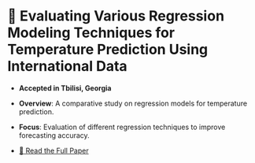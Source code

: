 # 📄 Evaluating Various Regression Modeling Techniques for Temperature Prediction Using International Data  

- **Accepted in Tbilisi, Georgia**  
- **Overview**: A comparative study on regression models for temperature prediction.  
- **Focus**: Evaluation of different regression techniques to improve forecasting accuracy.

- [📄 Read the Full Paper](https://github.com/AliIzadii/EvaluatingVariousRegressionModelingForTemperaturePrediction/blob/main/Evaluating%20Various%20Regression%20Modeling%20Techniques%20for%20Temperature%20Prediction%20Using%20International.pdf)

